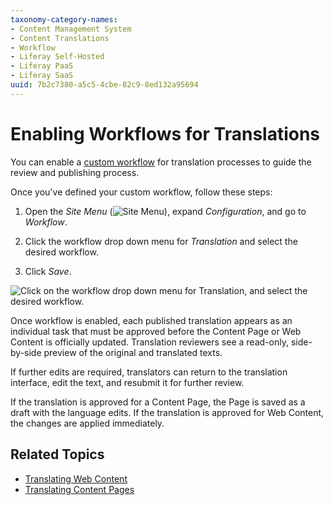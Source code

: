 ```yaml
---
taxonomy-category-names:
- Content Management System
- Content Translations
- Workflow
- Liferay Self-Hosted
- Liferay PaaS
- Liferay SaaS
uuid: 7b2c7380-a5c5-4cbe-82c9-8ed132a95694
---
```

# Enabling Workflows for Translations

You can enable a [custom workflow](../../process-automation/workflow/introduction-to-workflow.md) for translation processes to guide the review and publishing process.

Once you've defined your custom workflow, follow these steps:

1. Open the *Site Menu* (![Site Menu](../../images/icon-product-menu.png)), expand *Configuration*, and go to *Workflow*.

1. Click the workflow drop down menu for *Translation* and select the desired workflow.

1. Click *Save*.

![Click on the workflow drop down menu for Translation, and select the desired workflow.](./enabling-workflows-for-translations/images/01.png)

Once workflow is enabled, each published translation appears as an individual task that must be approved before the Content Page or Web Content is officially updated. Translation reviewers see a read-only, side-by-side preview of the original and translated texts.

If further edits are required, translators can return to the translation interface, edit the text, and resubmit it for further review.

If the translation is approved for a Content Page, the Page is saved as a draft with the language edits. If the translation is approved for Web Content, the changes are applied immediately.

## Related Topics

* [Translating Web Content](./translating-web-content.md)
* [Translating Content Pages](./translating-content-pages.md)
